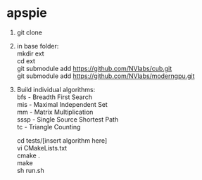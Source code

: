 apspie
======

1. git clone
2. in base folder:  
     mkdir ext  
     cd ext  
     git submodule add https://github.com/NVlabs/cub.git  
     git submodule add https://github.com/NVlabs/moderngpu.git
3. Build individual algorithms:  
   bfs - Breadth First Search  
   mis - Maximal Independent Set  
   mm - Matrix Multiplication  
   sssp - Single Source Shortest Path  
   tc - Triangle Counting  

   cd tests/[insert algorithm here]  
   vi CMakeLists.txt  
   cmake .  
   make  
   sh run.sh  
